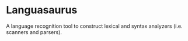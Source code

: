 # Languasaurus

A language recognition tool to construct lexical and syntax analyzers (i.e. scanners and parsers).